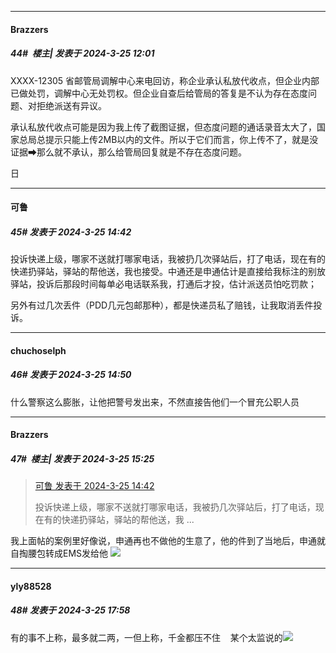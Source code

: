 ﻿
*****

####  Brazzers  
##### 44#         楼主| 发表于 2024-3-25 12:01

XXXX-12305 省邮管局调解中心来电回访，称企业承认私放代收点，但企业内部已做处罚，调解中心无处罚权。但企业自查后给管局的答复是不认为存在态度问题、对拒绝派送有异议。

承认私放代收点可能是因为我上传了截图证据，但态度问题的通话录音太大了，国家总局总提示只能上传2MB以内的文件。所以于它们而言，你上传不了，就是没证据➡那么就不承认，那么给管局回复就是不存在态度问题。

日


*****

####  可鲁  
##### 45#       发表于 2024-3-25 14:42

投诉快递上级，哪家不送就打哪家电话，我被扔几次驿站后，打了电话，现在有的快递扔驿站，驿站的帮他送，我也接受。中通还是申通估计是直接给我标注的别放驿站，投诉后那段时间每单必电话联系我，打通后才投，估计派送员怕吃罚款；

另外有过几次丢件（PDD几元包邮那种），都是快递员私了赔钱，让我取消丢件投诉。


*****

####  chuchoselph  
##### 46#       发表于 2024-3-25 14:50

什么警察这么膨胀，让他把警号发出来，不然直接告他们一个冒充公职人员


*****

####  Brazzers  
##### 47#         楼主| 发表于 2024-3-25 15:25

<blockquote><a href="httphttps://bbs.saraba1st.com/2b/forum.php?mod=redirect&amp;goto=findpost&amp;pid=64370381&amp;ptid=2174162" target="_blank">可鲁 发表于 2024-3-25 14:42</a>

投诉快递上级，哪家不送就打哪家电话，我被扔几次驿站后，打了电话，现在有的快递扔驿站，驿站的帮他送，我 ...</blockquote>
我上面帖的案例里好像说，申通再也不做他的生意了，他的件到了当地后，申通就自掏腰包转成EMS发给他 <img src="https://static.saraba1st.com/image/smiley/face2017/066.png" referrerpolicy="no-referrer">


*****

####  yly88528  
##### 48#       发表于 2024-3-25 17:58

有的事不上称，最多就二两，一但上称，千金都压不住    某个太监说的<img src="https://static.saraba1st.com/image/smiley/face2017/067.png" referrerpolicy="no-referrer">

